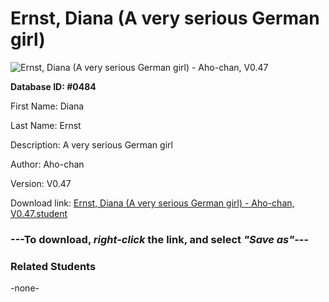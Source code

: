 # Ernst, Diana (A very serious German girl)

<img src="Files/Ernst, Diana (A very serious German girl).png" title="Ernst, Diana (A very serious German girl) - Aho-chan, V0.47">

**Database ID: #0484**

First Name: Diana

Last Name: Ernst

Description: A very serious German girl

Author: Aho-chan

Version: V0.47

Download link: <a href="https://raw.githubusercontent.com/Arbiter1223/Daigaku-Gurashi-Custom-Students/master/Files/Student Files/Ernst%2C%20Diana%20(A%20very%20serious%20German%20girl)%20-%20Aho-chan%2C%20V0.47.student">Ernst, Diana (A very serious German girl) - Aho-chan, V0.47.student</a>

### ---**To download, _right-click_ the link, and select _"Save as"_**---

### Related Students

-none-
